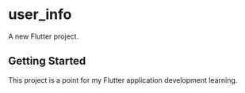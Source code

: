 # user_info

A new Flutter project.

## Getting Started

This project is a point for my Flutter application development learning.

